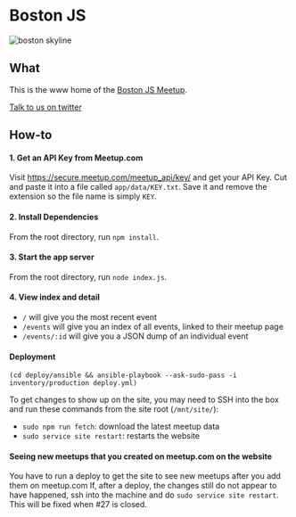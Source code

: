 # Boston JS

![boston skyline](app/public/img/skyline.png)

## What

This is the www home of the [Boston JS Meetup](http://www.meetup.com/boston_JS/).

[Talk to us on twitter](http://twitter.com/bos_js)

## How-to

#### 1. Get an API Key from Meetup.com

  Visit https://secure.meetup.com/meetup_api/key/ and get your API Key. Cut and paste it into a file called `app/data/KEY.txt`. Save it and remove the extension so the file name is simply `KEY`.

#### 2. Install Dependencies

  From the root directory, run `npm install`.

#### 3. Start the app server

  From the root directory, run `node index.js`.

#### 4. View index and detail

- `/` will give you the most recent event
- `/events` will give you an index of all events, linked to their meetup page
- `/events/:id` will give you a JSON dump of an individual event

#### Deployment
`(cd deploy/ansible && ansible-playbook --ask-sudo-pass -i inventory/production deploy.yml)`

To get changes to show up on the site, you may need to SSH into the box and run these commands from the site root (`/mnt/site/`):

- `sudo npm run fetch`: download the latest meetup data
- `sudo service site restart`: restarts the website


#### Seeing new meetups that you created on meetup.com on the website

You have to run a deploy to get the site to see new meetups after you add them on meetup.com
If, after a deploy, the changes still do not appear to have happened, ssh into the machine and do
`sudo service site restart`. This will be fixed when #27 is closed.

